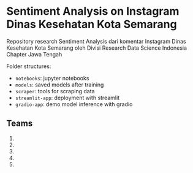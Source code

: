 # Sentiment Analysis on Instagram Dinas Kesehatan Kota Semarang
Repository research Sentiment Analysis dari komentar Instagram Dinas Kesehatan Kota Semarang oleh Divisi Research Data Science Indonesia Chapter Jawa Tengah

Folder structures:
- `notebooks`: jupyter notebooks
- `models`: saved models after training
- `scraper`: tools for scraping data
- `streamlit-app`: deployment with streamlit
- `gradio-app`: demo model inference with gradio

## Teams
1. 
2. 
3. 
4.
5. 